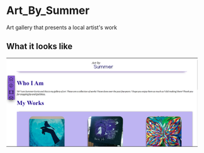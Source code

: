# Art_By_Summer
Art gallery that presents a local artist's work

## What it looks like
![alt-text](https://github.com/jacurtis35/Art_By_Summer/blob/main/images/art-by-summer-snip.PNG)

